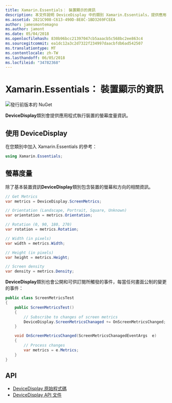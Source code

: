 ```yaml
---
title: Xamarin.Essentials： 裝置顯示的資訊
description: 本文件說明 DeviceDisplay 中的類別 Xamarin.Essentials，提供應用程式執行所在裝置的螢幕標準。
ms.assetid: 2821C908-C613-490D-8E8C-1BD3269FCEEA
author: jamesmontemagno
ms.author: jamont
ms.date: 05/04/2018
ms.openlocfilehash: 830b96bcc21397047cb5aaacb5c568bc2ee863c4
ms.sourcegitcommit: ea1dc12a3c2d7322f234997daacbfdb6ad542507
ms.translationtype: MT
ms.contentlocale: zh-TW
ms.lasthandoff: 06/05/2018
ms.locfileid: "34782368"
---
```

# <a name="xamarinessentials-device-display-information"></a>Xamarin.Essentials： 裝置顯示的資訊

![發行前版本的 NuGet](~/media/shared/pre-release.png)

**DeviceDisplay**類別會提供應用程式執行裝置的螢幕度量資訊。

## <a name="using-devicedisplay"></a>使用 DeviceDisplay

在您類別中加入 Xamarin.Essentials 的參考：

```csharp
using Xamarin.Essentials;
```

## <a name="screen-metrics"></a>螢幕度量

除了基本裝置資訊**DeviceDisplay**類別包含裝置的螢幕和方向的相關資訊。

```csharp
// Get Metrics
var metrics = DeviceDisplay.ScreenMetrics;

// Orientation (Landscape, Portrait, Square, Unknown)
var orientation = metrics.Orientation;

// Rotation (0, 90, 180, 270)
var rotation = metrics.Rotation;

// Width (in pixels)
var width = metrics.Width;

// Height (in pixels)
var height = metrics.Height;

// Screen density
var density = metrics.Density;
```

**DeviceDisplay**類別也會公開和可供訂閱所觸發的事件，每當任何畫面公制的變更的事件：

```csharp
public class ScreenMetricsTest
{
    public ScreenMetricsTest()
    {
        // Subscribe to changes of screen metrics
        DeviceDisplay.ScreenMetricsChanaged += OnScreenMetricsChanged;
    }

    void OnScreenMetricsChanged(ScreenMetricsChanagedEventArgs  e)
    {
        // Process changes
        var metrics = e.Metrics;
    }
}
```

## <a name="api"></a>API

- [DeviceDisplay 原始程式碼](https://github.com/xamarin/Essentials/tree/master/Xamarin.Essentials/DeviceDisplay)
- [DeviceDisplay API 文件](xref:Xamarin.Essentials.DeviceDisplay)
